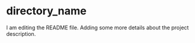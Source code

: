 # directory_name
I am editing the README file. Adding some more details about the project description.
